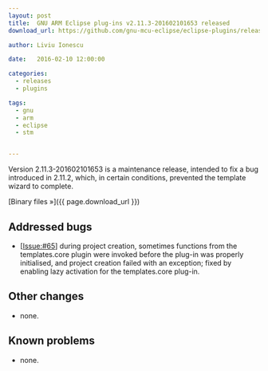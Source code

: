 ```yaml
---
layout: post
title:  GNU ARM Eclipse plug-ins v2.11.3-201602101653 released
download_url: https://github.com/gnu-mcu-eclipse/eclipse-plugins/releases/tag/v2.11.3-201602101653

author: Liviu Ionescu

date:   2016-02-10 12:00:00

categories:
  - releases
  - plugins

tags:
  - gnu
  - arm
  - eclipse
  - stm


---
```


Version 2.11.3-201602101653 is a maintenance release, intended to fix a bug introduced in 2.11.2, which, in certain conditions, prevented the template wizard to complete.

[Binary files »]({{ page.download_url }})

## Addressed bugs

* [[Issue:#65](https://github.com/gnu-mcu-eclipse/eclipse-plugins/issues/65)] during project creation, sometimes functions from the templates.core plugin were invoked before the plug-in was properly initialised, and project creation failed with an exception; fixed by enabling lazy activation for the templates.core plug-in.

## Other changes

* none.

## Known problems

* none.
